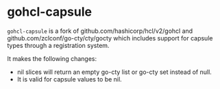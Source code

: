 # gohcl-capsule

`gohcl-capsule` is a fork of github.com/hashicorp/hcl/v2/gohcl and
github.com/zclconf/go-cty/cty/gocty which includes support for capsule types
through a registration system.

It makes the following changes:

* nil slices will return an empty go-cty list or go-cty set instead of null.
* It is valid for capsule values to be nil.
